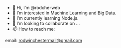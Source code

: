 - 👋 Hi, I’m @rodche-web
- 👀 I’m interested in Machine Learning and Big Data.
- 🌱 I’m currently learning Node.js.
- 💞️ I’m looking to collaborate on ...
- 📫 How to reach me: 

email: rodwinchestermail@gmail.com

<!---
rodche-web/rodche-web is a ✨ special ✨ repository because its `README.md` (this file) appears on your GitHub profile.
You can click the Preview link to take a look at your changes.
--->
